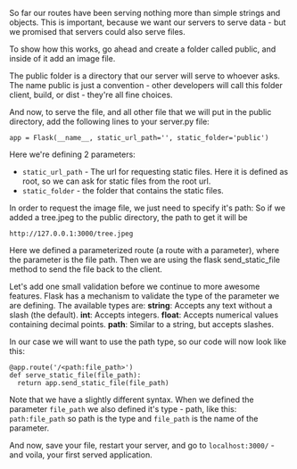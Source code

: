 So far our routes have been serving nothing more than simple strings and objects. This is important, because we want our servers to serve data - but we promised that servers could also serve files.

To show how this works, go ahead and create a folder called public, and inside of it add an image file.

The public folder is a directory that our server will serve to whoever asks. The name public is just a convention - other developers will call this folder client, build, or dist - they're all fine choices.

And now, to serve the file, and all other file that we will put in the public directory, add the following lines to your server.py file:

```
app = Flask(__name__, static_url_path='', static_folder='public')
```



Here we're defining 2 parameters:

- `static_url_path` - The url for requesting static files. Here it is defined as root, so we can ask for static files from the root url.
- `static_folder` - the folder that contains the static files.

In order to request the image file, we just need to specify it's path:
So if we added a tree.jpeg to the public directory, the path to get it will be 
```
http://127.0.0.1:3000/tree.jpeg
```

Here we defined a parameterized route (a route with a parameter), where the parameter is the file path. Then we are using the flask send_static_file method to send the file back to the client.

Let's add one small validation before we continue to more awesome features.
Flask has a mechanism to validate the type of the parameter we are defining.
The available types are:
**string**: Accepts any text without a slash (the default).
**int**: Accepts integers.
**float**: Accepts numerical values containing decimal points.
**path**: Similar to a string, but accepts slashes.

In our case we will want to use the path type, so our code will now look like this:

```
@app.route('/<path:file_path>')
def serve_static_file(file_path):
  return app.send_static_file(file_path)
```


Note that we have a slightly different syntax. When we defined the parameter `file_path` we also defined it's type - path, like this: `path:file_path` so path is the type and `file_path` is the name of the parameter.

And now, save your file, restart your server, and go to `localhost:3000/` - and voila, your first served application.



